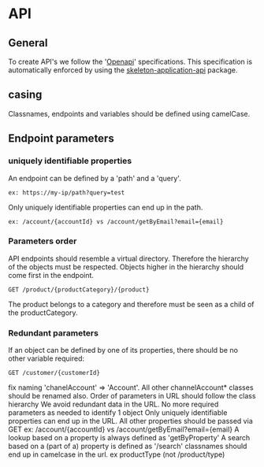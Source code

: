 # API

## General

To create API's we follow the '[Openapi](https://swagger.io/specification/)' 
specifications. This specification is automatically enforced by using
the 
[skeleton-application-api](https://github.com/tigron/skeleton-application-api)
package.

## casing

Classnames, endpoints and variables should be defined using camelCase. 

## Endpoint parameters

### uniquely identifiable properties

An endpoint can be defined by a 'path' and a 'query'.

    ex: https://my-ip/path?query=test

Only uniquely identifiable properties can end up in the path.

    ex: /account/{accountId} vs /account/getByEmail?email={email}


### Parameters order

API endpoints should resemble a virtual directory. Therefore the hierarchy of
the objects must be respected. Objects higher in the hierarchy should come first
in the endpoint.

    GET /product/{productCategory}/{product}

The product belongs to a category and therefore must be seen as a child of the
productCategory.

### Redundant parameters

If an object can be defined by one of its properties, there should be no
other variable required:

    GET /customer/{customerId}




fix naming 'chanelAccount' ⇒ 'Account'. All other channelAccount* classes should be renamed also.
Order of parameters in URL should follow the class hierarchy
We avoid redundant data in the URL. No more required parameters as needed to identify 1 object
Only uniquely identifiable properties can end up in the URL. All other properties should be passed via GET
ex: /account/{accountId} vs /account/getByEmail?email={email}
A lookup based on a property is always defined as 'getByProperty'
A search based on a (part of a) property is defined as '/search'
classnames should end up in camelcase in the url. ex productType (not /product/type)

